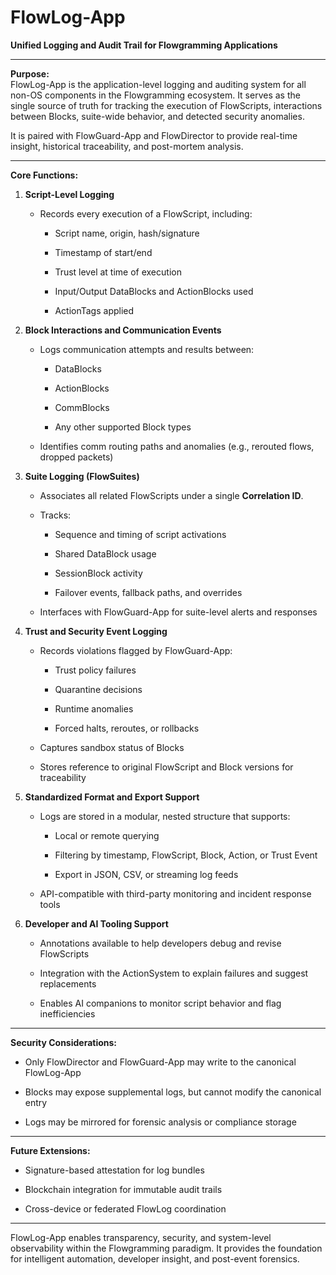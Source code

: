 # FlowLog-App 

**Unified Logging and Audit Trail for Flowgramming Applications**

---

**Purpose:**  
 FlowLog-App is the application-level logging and auditing system for all non-OS components in the Flowgramming ecosystem. It serves as the single source of truth for tracking the execution of FlowScripts, interactions between Blocks, suite-wide behavior, and detected security anomalies.

It is paired with FlowGuard-App and FlowDirector to provide real-time insight, historical traceability, and post-mortem analysis.

---

**Core Functions:**

1. **Script-Level Logging**

   * Records every execution of a FlowScript, including:

     * Script name, origin, hash/signature

     * Timestamp of start/end

     * Trust level at time of execution

     * Input/Output DataBlocks and ActionBlocks used

     * ActionTags applied

2. **Block Interactions and Communication Events**

   * Logs communication attempts and results between:

     * DataBlocks

     * ActionBlocks

     * CommBlocks

     * Any other supported Block types

   * Identifies comm routing paths and anomalies (e.g., rerouted flows, dropped packets)

3. **Suite Logging (FlowSuites)**

   * Associates all related FlowScripts under a single **Correlation ID**.

   * Tracks:

     * Sequence and timing of script activations

     * Shared DataBlock usage

     * SessionBlock activity

     * Failover events, fallback paths, and overrides

   * Interfaces with FlowGuard-App for suite-level alerts and responses

4. **Trust and Security Event Logging**

   * Records violations flagged by FlowGuard-App:

     * Trust policy failures

     * Quarantine decisions

     * Runtime anomalies

     * Forced halts, reroutes, or rollbacks

   * Captures sandbox status of Blocks

   * Stores reference to original FlowScript and Block versions for traceability

5. **Standardized Format and Export Support**

   * Logs are stored in a modular, nested structure that supports:

     * Local or remote querying

     * Filtering by timestamp, FlowScript, Block, Action, or Trust Event

     * Export in JSON, CSV, or streaming log feeds

   * API-compatible with third-party monitoring and incident response tools

6. **Developer and AI Tooling Support**

   * Annotations available to help developers debug and revise FlowScripts

   * Integration with the ActionSystem to explain failures and suggest replacements

   * Enables AI companions to monitor script behavior and flag inefficiencies

---

**Security Considerations:**

* Only FlowDirector and FlowGuard-App may write to the canonical FlowLog-App

* Blocks may expose supplemental logs, but cannot modify the canonical entry

* Logs may be mirrored for forensic analysis or compliance storage

---

**Future Extensions:**

* Signature-based attestation for log bundles

* Blockchain integration for immutable audit trails

* Cross-device or federated FlowLog coordination

---

FlowLog-App enables transparency, security, and system-level observability within the Flowgramming paradigm. It provides the foundation for intelligent automation, developer insight, and post-event forensics.

